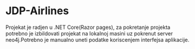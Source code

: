# JDP-Airlines
Projekat je radjen u .NET Core(Razor pages), za pokretanje projekta potrebno je izbildovati projekat na lokalnoj masini uz 
 pokrenut server neo4j.Potrebno je manualno uneti podatke koriscenjem interfejsa aplikacije.
